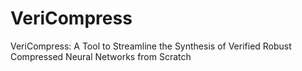 # VeriCompress
VeriCompress: A Tool to Streamline the Synthesis of Verified Robust Compressed Neural Networks from Scratch
